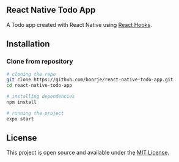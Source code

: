 ## React Native Todo App

A Todo app created with React Native using [React Hooks](https://reactjs.org/docs/hooks-intro.html).

## Installation

### Clone from repository

```bash
# cloning the repo
git clone https://github.com/boorje/react-native-todo-app.git
cd react-native-todo-app

# installing dependencies
npm install

# running the project
expo start
```

## License
This project is open source and available under the [MIT License](https://github.com/boorje/react-native-todo-app/blob/master/LICENSE).

